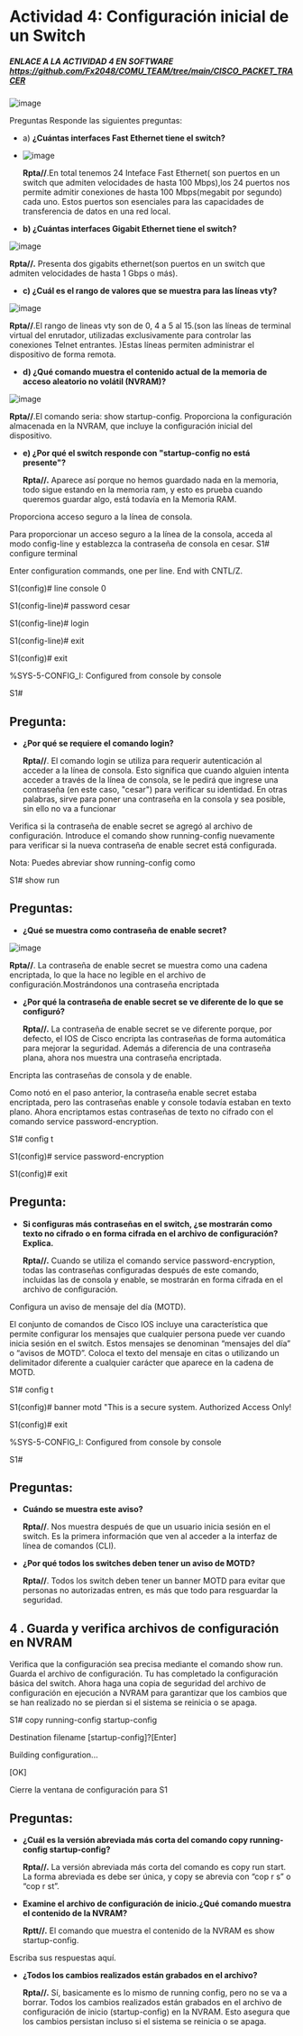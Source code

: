 # Actividad 4: Configuración inicial de un Switch
##### ENLACE A LA ACTIVIDAD 4 EN SOFTWARE https://github.com/Fx2048/COMU_TEAM/tree/main/CISCO_PACKET_TRACER

![image](https://github.com/nardyliz12/Comunicacion_datos_y_redes_pe/blob/5228f20f3f8e695d7c84c28e5475ae03382a0f12/CISCO_PACKET_TRACER/Activiad_4.pka)


Preguntas
Responde las siguientes preguntas:
- a) **¿Cuántas interfaces Fast Ethernet tiene el switch?**
  
- ![image](https://github.com/Fx2048/COMU_TEAM/assets/131219987/281411b0-8a02-44af-a7a4-53a8247cdb3f)


  **Rpta//**.En total tenemos 24 Inteface Fast Ethernet( son puertos en un switch que admiten velocidades de hasta 100 Mbps),los 24 puertos nos permite admitir conexiones de hasta 100 Mbps(megabit por segundo) cada uno. Estos puertos son esenciales para las capacidades de transferencia de datos en una red local.
   
- **b) ¿Cuántas interfaces Gigabit Ethernet tiene el switch?**

![image](https://github.com/Fx2048/COMU_TEAM/assets/131219987/ade5ff52-f174-45be-82b1-3369d9e18efe)


  **Rpta//.** Presenta dos gigabits ethernet(son puertos en un switch que admiten velocidades de hasta 1 Gbps o más).
  
- **c) ¿Cuál es el rango de valores que se muestra para las líneas vty?**

![image](https://github.com/Fx2048/COMU_TEAM/assets/131219987/470d2ba8-7255-4ca6-a867-33b5a4b3eeae)


  **Rpta//**.El rango de lineas vty son de 0, 4 a 5 al 15.(son las líneas de terminal virtual del enrutador, utilizadas exclusivamente para controlar las conexiones Telnet entrantes. )Estas líneas permiten administrar el dispositivo de forma remota.
  
- **d) ¿Qué comando muestra el contenido actual de la memoria de acceso aleatorio no volátil
(NVRAM)?**

![image](https://github.com/Fx2048/COMU_TEAM/assets/131219987/f5ae0cdc-5b78-4972-9cad-5a1b11f8c38e)


  **Rpta//**.El comando seria: show startup-config. Proporciona la configuración almacenada en la NVRAM, que incluye la configuración inicial del dispositivo.
  
- **e) ¿Por qué el switch responde con "startup-config no está presente"?**

  **Rpta//.** Aparece así porque no hemos guardado nada en la memoria, todo sigue estando en la memoria ram, y esto es prueba cuando queremos guardar algo, está todavía en la Memoria RAM.

Proporciona acceso seguro a la línea de consola.

Para proporcionar un acceso seguro a la línea de la consola, acceda al modo config-line y establezca la contraseña de consola en cesar.
S1# configure terminal

Enter configuration commands, one per line. End with CNTL/Z.

S1(config)# line console 0

S1(config-line)# password cesar

S1(config-line)# login

S1(config-line)# exit

S1(config)# exit

%SYS-5-CONFIG_I: Configured from console by console

S1#

## Pregunta:

- **¿Por qué se requiere el comando login?**

  **Rpta//**. El comando login se utiliza para requerir autenticación al acceder a la línea de consola. Esto significa que cuando alguien intenta acceder a través de la línea de consola, se le pedirá que ingrese una contraseña (en este caso, "cesar") para verificar su identidad. En otras palabras, sirve para poner una contraseña en la consola y sea posible, sin ello no va a funcionar


Verifica si la contraseña de enable secret se agregó al archivo de configuración.
Introduce el comando show running-config nuevamente para verificar si la nueva contraseña de
enable secret está configurada.

Nota: Puedes abreviar show running-config como

S1# show run

## Preguntas:
- **¿Qué se muestra como contraseña de enable secret?**

![image](https://github.com/Fx2048/COMU_TEAM/assets/131219987/785ddbc0-e7c5-46f8-8ad5-656edba2f00e)


  **Rpta//**. La contraseña de enable secret se muestra como una cadena encriptada, lo que la hace no legible en el archivo de configuración.Mostrándonos una contraseña encriptada
  
- **¿Por qué la contraseña de enable secret se ve diferente de lo que se configuró?**

  **Rpta//.** La contraseña de enable secret se ve diferente porque, por defecto, el IOS de Cisco encripta las contraseñas de forma automática para mejorar la seguridad. Además a diferencia de una contraseña plana, ahora nos muestra una contraseña encriptada.
 
Encripta las contraseñas de consola y de enable.

Como notó en el paso anterior, la contraseña enable secret estaba encriptada, pero las contraseñas
enable y console todavía estaban en texto plano. Ahora encriptamos estas contraseñas de texto no
cifrado con el comando service password-encryption.

S1# config t

S1(config)# service password-encryption

S1(config)# exit

## Pregunta:
- **Si configuras más contraseñas en el switch, ¿se mostrarán como texto no cifrado o en forma cifrada
en el archivo de configuración? Explica.**

  **Rpta//.** Cuando se utiliza el comando service password-encryption, todas las contraseñas configuradas después de este comando, incluidas las de consola y enable, se mostrarán en forma cifrada en el archivo de configuración.


Configura un aviso de mensaje del día (MOTD).

El conjunto de comandos de Cisco IOS incluye una característica que permite configurar los
mensajes que cualquier persona puede ver cuando inicia sesión en el switch. Estos mensajes se
denominan “mensajes del día” o “avisos de MOTD”. Coloca el texto del mensaje en citas o utilizando
un delimitador diferente a cualquier carácter que aparece en la cadena de MOTD.

S1# config t

S1(config)# banner motd "This is a secure system. Authorized Access Only!

S1(config)# exit

%SYS-5-CONFIG_I: Configured from console by console

S1#

## Preguntas:
- **Cuándo se muestra este aviso?**

  **Rpta//**. Nos muestra después de que un usuario inicia sesión en el switch. Es la primera información que ven al acceder a la interfaz de línea de comandos (CLI).
- **¿Por qué todos los switches deben tener un aviso de MOTD?**

   **Rpta//**. Todos los switch deben tener un banner MOTD para evitar que personas no autorizadas entren, es más que todo para resguardar la seguridad.
## 4 . Guarda y verifica archivos de configuración en NVRAM

Verifica que la configuración sea precisa mediante el comando show run.
Guarda el archivo de configuración. Tu has completado la configuración básica del switch. Ahora
haga una copia de seguridad del archivo de configuración en ejecución a NVRAM para garantizar
que los cambios que se han realizado no se pierdan si el sistema se reinicia o se apaga.

S1# copy running-config startup-config

Destination filename [startup-config]?[Enter]

Building configuration...

[OK]

Cierre la ventana de configuración para S1

## Preguntas:
- **¿Cuál es la versión abreviada más corta del comando copy running-config startup-config?**

  **Rpta//.** La versión abreviada más corta del comando es copy run start. La forma abreviada es debe ser única, y copy se abrevia con “cop r s” o “cop r st”.
- **Examine el archivo de configuración de inicio.¿Qué comando muestra el contenido de la NVRAM?**

  **Rptt//.** El comando que muestra el contenido de la NVRAM es show startup-config.

Escriba sus respuestas aquí.
- **¿Todos los cambios realizados están grabados en el archivo?**

  **Rpta//.** Sí, basicamente es lo mismo de running config, pero no se va a borrar. Todos los cambios realizados están grabados en el archivo de configuración de inicio (startup-config) en la NVRAM. Esto asegura que los cambios persistan incluso si el sistema se reinicia o se apaga.
 
